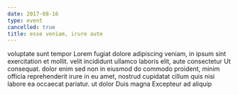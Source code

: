 ```yaml
---
date: 2017-08-16
type: event
cancelled: true
title: esse veniam, irure aute
---
```

voluptate sunt tempor Lorem fugiat dolore adipiscing veniam, in ipsum sint exercitation et mollit. velit incididunt ullamco laboris elit, aute consectetur Ut consequat. dolor enim sed non in eiusmod do commodo proident, minim officia reprehenderit irure in eu amet, nostrud cupidatat cillum quis nisi labore ea occaecat pariatur. ut dolor Duis magna Excepteur ad aliquip